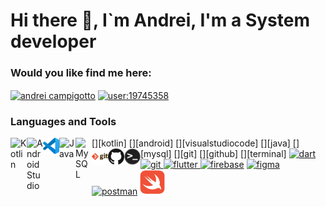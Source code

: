 # Hi there 👋,  I`m Andrei, I'm a System developer

### Would you like find me here:
<p align="left">  
<a href="https://www.linkedin.com/in/andrei-campigotto/" target="blank">
  <img align="center" src="https://raw.githubusercontent.com/rahuldkjain/github-profile-readme-generator/master/src/images/icons/Social/linked-in-alt.svg" alt="andrei campigotto" height="30" width="40" /></a>
<a href="https://stackoverflow.com/users/19745358/andrei-campigotto?tab=profile" target="blank">
  <img align="center" src="https://raw.githubusercontent.com/rahuldkjain/github-profile-readme-generator/master/src/images/icons/Social/stack-overflow.svg" alt="user:19745358" height="30" width="40" /></a>

### Languages and Tools

[<img align="left" alt="Kotlin" width="26px" src="https://img.icons8.com/color/48/000000/kotlin.png" />][kotlin]
[<img align="left" alt="AndroidStudio" width="26px" src="https://img.icons8.com/color/48/000000/android-studio--v3.png" />][android]
[<img align="left" alt="Visual Studio Code" width="26px" src="https://raw.githubusercontent.com/github/explore/80688e429a7d4ef2fca1e82350fe8e3517d3494d/topics/visual-studio-code/visual-studio-code.png" />][visualstudiocode]
[<img align="left" alt="Java" width="26px" src="https://img.icons8.com/color/48/000000/java-coffee-cup-logo--v1.png" />][java]
[<img align="left" alt="MySQL" width="26px" src="https://img.icons8.com/ios/50/000000/mysql.png" />][mysql]
[<img align="left" alt="Git" width="26px" src="https://raw.githubusercontent.com/github/explore/80688e429a7d4ef2fca1e82350fe8e3517d3494d/topics/git/git.png" />][git]
[<img align="left" alt="GitHub" width="26px" src="https://raw.githubusercontent.com/github/explore/78df643247d429f6cc873026c0622819ad797942/topics/github/github.png" />][github]
[<img align="left" alt="Terminal" width="26px" src="https://raw.githubusercontent.com/github/explore/80688e429a7d4ef2fca1e82350fe8e3517d3494d/topics/terminal/terminal.png" />][terminal]
<a href="https://dart.dev" target="_blank" rel="noreferrer">
  <img src="https://www.vectorlogo.zone/logos/dartlang/dartlang-icon.svg" alt="dart" width="40" height="40"/></a>
<a href="https://git-scm.com/" target="_blank" rel="noreferrer">
  <img src="https://www.vectorlogo.zone/logos/git-scm/git-scm-icon.svg" alt="git" width="40" height="40"/> </a>
<a href="https://flutter.dev" target="_blank" rel="noreferrer">
  <img src="https://www.vectorlogo.zone/logos/flutterio/flutterio-icon.svg" alt="flutter" width="40" height="40"/> </a> 
<a href="https://firebase.google.com/" target="_blank" rel="noreferrer">
  <img src="https://www.vectorlogo.zone/logos/firebase/firebase-icon.svg" alt="firebase" width="40" height="40"/></a>
<a href="https://www.figma.com/" target="_blank" rel="noreferrer">
  <img src="https://www.vectorlogo.zone/logos/figma/figma-icon.svg" alt="figma" width="40" height="40"/></a>
<a href="https://postman.com" target="_blank" rel="noreferrer">
  <img src="https://www.vectorlogo.zone/logos/getpostman/getpostman-icon.svg" alt="postman" width="40" height="40"/></a>
<a href="https://developer.apple.com/swift/" target="_blank" rel="noreferrer">
  <img src="https://raw.githubusercontent.com/devicons/devicon/master/icons/swift/swift-original.svg" alt="swift" width="40" height="40"/></a>


<br />
<!--
**andreicampigotto/andreicampigotto** is a ✨ _special_ ✨ repository because its `README.md` (this file) appears on your GitHub profile.

Here are some ideas to get you started:
-->
##
- 🌍 I live in Canada
- 🌱 I’m aways learning



<details>
  <summary>:zap: GitHub Stats</summary>
  
 [![Top Langs](https://github-readme-stats.vercel.app/api/top-langs/?username=andreicampigotto&layout=compact&&title_color=358e08&text_color=f3f6f4&icon_color=358e08&bg_color=1e1b1b&hide_border=true&hide=JavaScript,HTML,C%23,CSS)](https://github.com/andreicampigotto/github-readme-stats)
![Andrei's GitHub stats](https://github-readme-stats.vercel.app/api?username=andreicampigotto&show_icons=true&title_color=358e08&text_color=f3f6f4&icon_color=358e08&bg_color=1e1b1b&hide_border=true&hide=issues)



